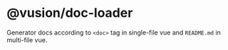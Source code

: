 # @vusion/doc-loader

Generator docs according to `<doc>` tag in single-file vue and `README.md` in multi-file vue.
